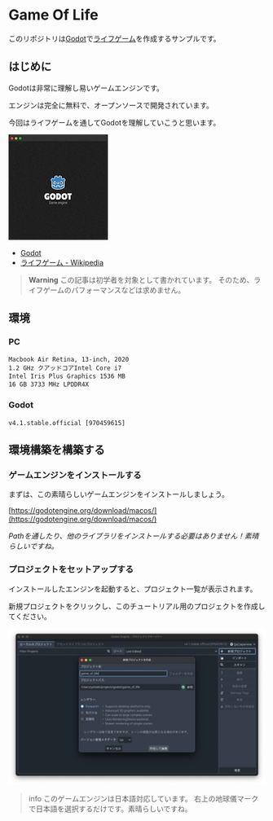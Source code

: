 # Game Of Life

このリポジトリは[Godot](https://godotengine.org/)で[ライフゲーム](https://ja.wikipedia.org/wiki/%E3%83%A9%E3%82%A4%E3%83%95%E3%82%B2%E3%83%BC%E3%83%A0)を作成するサンプルです。

## はじめに

Godotは非常に理解し易いゲームエンジンです。

エンジンは完全に無料で、オープンソースで開発されています。

今回はライフゲームを通してGodotを理解していこうと思います。

![実行プレビュー](./docs/assets/pictures/preview.gif)

- [Godot](https://godotengine.org/)
- [ライフゲーム - Wikipedia](https://ja.wikipedia.org/wiki/%E3%83%A9%E3%82%A4%E3%83%95%E3%82%B2%E3%83%BC%E3%83%A0)

> **Warning**
> この記事は初学者を対象として書かれています。
> そのため、ライフゲームのパフォーマンスなどは求めません。

## 環境

### PC

    Macbook Air Retina, 13-inch, 2020
    1.2 GHz クアッドコアIntel Core i7
    Intel Iris Plus Graphics 1536 MB
    16 GB 3733 MHz LPDDR4X

### Godot

    v4.1.stable.official [970459615]

## 環境構築を構築する

### ゲームエンジンをインストールする

まずは、この素晴らしいゲームエンジンをインストールしましょう。

[https://godotengine.org/download/macos/](https://godotengine.org/download/macos/)

*Pathを通したり、他のライブラリをインストールする必要はありません！素晴らしいですね。*

### プロジェクトをセットアップする

インストールしたエンジンを起動すると、プロジェクト一覧が表示されます。

新規プロジェクトをクリックし、このチュートリアル用のプロジェクトを作成してください。

![新規プロジェクトの作成](./docs/assets/pictures/new_project.webp)

> info
> このゲームエンジンは日本語対応しています。
> 右上の地球儀マークで日本語を選択するだけです。素晴らしいですね。​
